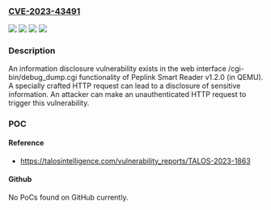### [CVE-2023-43491](https://cve.mitre.org/cgi-bin/cvename.cgi?name=CVE-2023-43491)
![](https://img.shields.io/static/v1?label=Product&message=Smart%20Reader&color=blue)
![](https://img.shields.io/static/v1?label=Version&message=v1.2.0%20&color=brightgreen)
![](https://img.shields.io/static/v1?label=Version&message=v1.2.0%20(in%20QEMU)%20&color=brightgreen)
![](https://img.shields.io/static/v1?label=Vulnerability&message=CWE-284%3A%20Improper%20Access%20Control&color=brightgreen)

### Description

An information disclosure vulnerability exists in the web interface /cgi-bin/debug_dump.cgi functionality of Peplink Smart Reader v1.2.0 (in QEMU). A specially crafted HTTP request can lead to a disclosure of sensitive information. An attacker can make an unauthenticated HTTP request to trigger this vulnerability.

### POC

#### Reference
- https://talosintelligence.com/vulnerability_reports/TALOS-2023-1863

#### Github
No PoCs found on GitHub currently.

